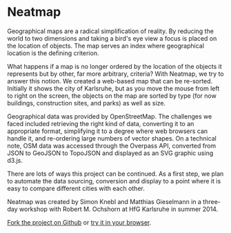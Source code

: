 # Neatmap

Geographical maps are a radical simplification of reality. By reducing the world to two dimensions and taking a bird's eye view a focus is placed on the location of objects. The map serves an index where geographical location is the defining criterion.

What happens if a map is no longer ordered by the location of the objects it represents but by other, far more arbitrary, criteria? With Neatmap, we try to answer this notion. We created a web-based map that can be re-sorted. Initially it shows the city of Karlsruhe, but as you move the mouse from left to right on the screen, the objects on the map are sorted by type (for now buildings, construction sites, and parks) as well as size.

Geographical data was provided by OpenStreetMap. The challenges we faced included retrieving the right kind of data, converting it to an appropriate format, simplifying it to a degree where web browsers can handle it, and re-ordering large numbers of vector shapes.
On a technical note, OSM data was accessed through the Overpass API, converted from JSON to GeoJSON to TopoJSON and displayed as an SVG graphic using d3.js.

There are lots of ways this project can be continued. As a first step, we plan to automate the data sourcing, conversion and display to a point where it is easy to compare different cities with each other.

Neatmap was created by Simon Knebl and Matthias Gieselmann in a three-day workshop with Robert M. Ochshorn at HfG Karlsruhe in summer 2014.

[Fork the project on Github](https://github.com/bildlich/neatmap) or [try it in your browser](http://bildlich.github.io/neatmap).